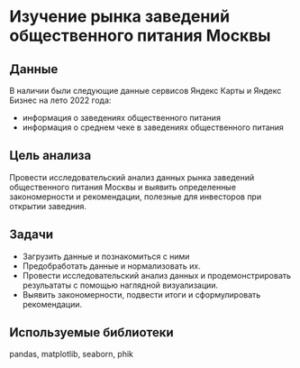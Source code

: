 # Изучение рынка заведений общественного питания Москвы

## Данные
В наличии были следующие данные сервисов Яндекс Карты и Яндекс Бизнес на лето 2022 года:
- информация о заведениях общественного питания
- информация о среднем чеке в заведениях общественного питания

## **Цель анализа** 
Провести исследовательский анализ данных рынка заведений общественного питания Москвы и выявить определенные закономерности и рекомендации, полезные для инвесторов при открытии заведния.

## **Задачи**
- Загрузить данные и познакомиться с ними
- Предобработать данные и нормализовать их.
- Провести исследовательский анализ данных и продемонстрировать резульататы с помощью наглядной визуализации.
- Выявить закономерности, подвести итоги и сформулировать рекомендации.


## **Используемые библиотеки**
pandas, matplotlib, seaborn, phik
